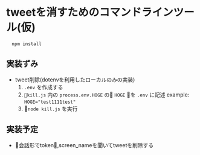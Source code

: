 # tweetを消すためのコマンドラインツール(仮)
```shell
  npm install
```

## 実装ずみ
- tweet削除(dotenvを利用したローカルのみの実装)
  1. `.env` を作成する 
  1. `kill.js` 内の `process.env.HOGE` の `HOGE` を `.env` に記述 
    example: `HOGE="test1111test"` 
  1. `node kill.js` を実行

## 実装予定
- 会話形でtoken,screen_nameを聞いてtweetを削除する
